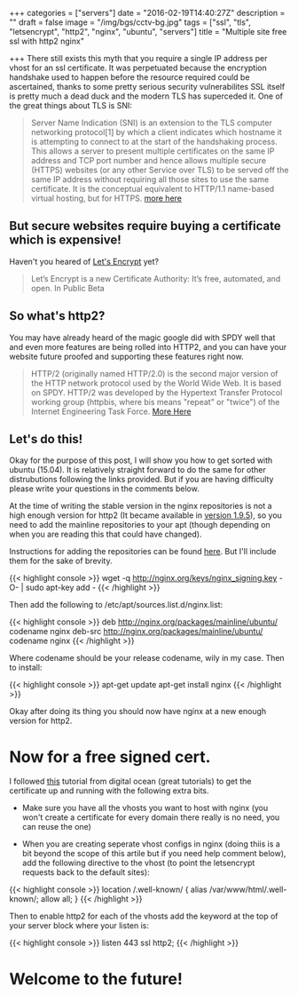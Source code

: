 +++
categories = ["servers"]
date = "2016-02-19T14:40:27Z"
description = ""
draft = false
image = "/img/bgs/cctv-bg.jpg"
tags = ["ssl", "tls", "letsencrypt", "http2", "nginx", "ubuntu", "servers"]
title = "Multiple site free ssl with http2 nginx"

+++
There still exists this myth that you require a single IP address per vhost for an ssl certificate. It was perpetuated because the encryption handshake used to happen before the resource required could be ascertained, thanks to some pretty serious security vulnerabilites SSL itself is pretty much a dead duck and the modern TLS has superceded it. One of the great things about TLS is SNI:

>Server Name Indication (SNI) is an extension to the TLS computer networking protocol[1] by which a client indicates which hostname it is attempting to connect to at the start of the handshaking process. This allows a server to present multiple certificates on the same IP address and TCP port number and hence allows multiple secure (HTTPS) websites (or any other Service over TLS) to be served off the same IP address without requiring all those sites to use the same certificate. It is the conceptual equivalent to HTTP/1.1 name-based virtual hosting, but for HTTPS. [more here](https://en.wikipedia.org/wiki/Server_Name_Indication)

## But secure websites require buying a certificate which is expensive!

Haven't you heared of [Let's Encrypt](https://letsencrypt.org/) yet?

>Let’s Encrypt is a new Certificate Authority: 
>It’s free, automated, and open. 
>In Public Beta

## So what's http2?

You may have already heard of the magic google did with SPDY well that and even more features are being rolled into HTTP2, and you can have your website future proofed and supporting these features right now.

>HTTP/2 (originally named HTTP/2.0) is the second major version of the HTTP network protocol used by the World Wide Web. It is based on SPDY. HTTP/2 was developed by the Hypertext Transfer Protocol working group (httpbis, where bis means "repeat" or "twice") of the Internet Engineering Task Force. [More Here](https://en.wikipedia.org/wiki/HTTP/2)

## Let's do this!

Okay for the purpose of this post, I will show you how to get sorted with ubuntu (15.04). It is relatively straight forward to do the same for other distrubutions following the links provided. But if you are having difficulty please write your questions in the comments below.

At the time of writing the stable version in the nginx repositories is not a high enough version for http2 (It became available in [version 1.9.5](https://www.nginx.com/blog/nginx-1-9-5/)), so you need to add the mainline repositories to your apt (though depending on when you are reading this that could have changed).

Instructions for adding the repositories can be found [here](http://nginx.org/en/linux_packages.html#mainline). But I'll include them for the sake of brevity.

{{< highlight console >}}
wget -q http://nginx.org/keys/nginx_signing.key -O- | sudo apt-key add -
{{< /highlight >}}

Then add the following to /etc/apt/sources.list.d/nginx.list:

{{< highlight console >}}
deb http://nginx.org/packages/mainline/ubuntu/ codename nginx
deb-src http://nginx.org/packages/mainline/ubuntu/ codename nginx
{{< /highlight >}}

Where codename should be your release codename, wily in my case. Then to install:

{{< highlight console >}}
apt-get update
apt-get install nginx
{{< /highlight >}}

Okay after doing its thing you should now have nginx at a new enough version for http2.

# Now for a free signed cert.

I followed [this](https://www.digitalocean.com/community/tutorials/how-to-secure-nginx-with-let-s-encrypt-on-ubuntu-14-04) tutorial from digital ocean (great tutorials) to get the certificate up and running with the following extra bits.

* Make sure you have all the vhosts you want to host with nginx (you won't create a certificate for every domain there really is no need, you can reuse the one)

* When you are creating seperate vhost configs in nginx (doing thiis is a bit beyond the scope of this artile but if you need help comment below), add the following directive to the vhost (to point the letsencrypt requests back to the default sites):

{{< highlight console >}}
 location /.well-known/ {
        alias /var/www/html/.well-known/;
        allow all;
    }
{{< /highlight >}}

Then to enable http2 for each of the vhosts add the keyword at the top of your server block where your listen is:

{{< highlight console >}}
    listen 443 ssl http2;
{{< /highlight >}}

# Welcome to the future!

